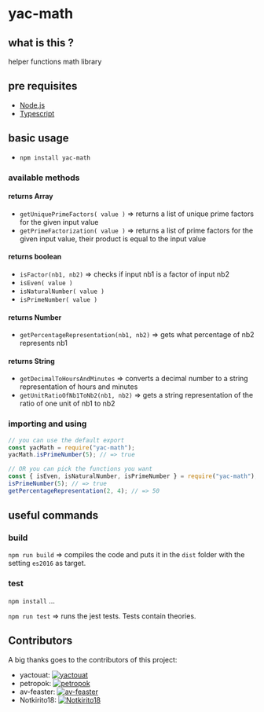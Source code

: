 # yac-math

## what is this ?

helper functions math library

## pre requisites

- [Node.js](https://nodejs.org/en/)
- [Typescript](https://www.typescriptlang.org/)

## basic usage

- `npm install yac-math`

### available methods

#### returns Array

- `getUniquePrimeFactors( value )` => returns a list of unique prime factors for the given input value
- `getPrimeFactorization( value )` => returns a list of prime factors for the given input value, their product is equal to the input value

#### returns boolean

- `isFactor(nb1, nb2)` => checks if input nb1 is a factor of input nb2
- `isEven( value )`
- `isNaturalNumber( value )`
- `isPrimeNumber( value )`

#### returns Number

- `getPercentageRepresentation(nb1, nb2)` => gets what percentage of nb2 represents nb1

#### returns String

- `getDecimalToHoursAndMinutes` => converts a decimal number to a string representation of hours and minutes
- `getUnitRatioOfNb1ToNb2(nb1, nb2)` => gets a string representation of the ratio of one unit of nb1 to nb2

### importing and using

```javascript
// you can use the default export
const yacMath = require("yac-math");
yacMath.isPrimeNumber(5); // => true

// OR you can pick the functions you want
const { isEven, isNaturalNumber, isPrimeNumber } = require("yac-math");
isPrimeNumber(5); // => true
getPercentageRepresentation(2, 4); // => 50
```

## useful commands

### build

`npm run build` => compiles the code and puts it in the `dist` folder with the setting `es2016` as target.

### test

`npm install` ...

`npm run test` => runs the jest tests. Tests contain theories.

## Contributors

A big thanks goes to the contributors of this project:

- yactouat: [![yactouat](https://avatars.githubusercontent.com/u/37403808?v=4 "yactouat's profile pic")](https://github.com/yactouat)
- petropok: [![petropok](https://avatars.githubusercontent.com/u/50425732?v=4 "petropok's profile pic")](https://github.com/petropok)
- av-feaster: [![av-feaster](https://avatars.githubusercontent.com/u/66401256?v=4 "av-feaster's profile pic")](https://github.com/av-feaster)
- Notkirito18: [![Notkirito18](https://avatars.githubusercontent.com/u/88578935?v=4 "Notkirito18's profile pic")](https://github.com/Notkirito18)

